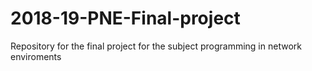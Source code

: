 # 2018-19-PNE-Final-project
Repository for the final project for the subject programming in network enviroments
